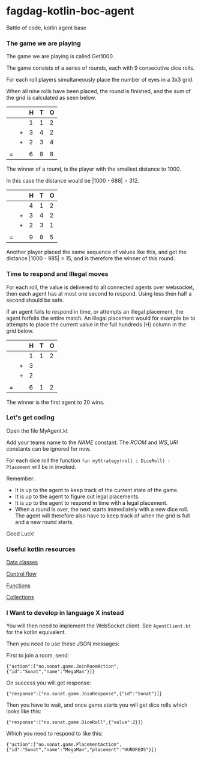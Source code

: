 # fagdag-kotlin-boc-agent
Battle of code, kotlin agent base

### The game we are playing

The game we are playing is called Get1000.

The game consists of a series of rounds, each with 9 consecutive dice rolls.

For each roll players simultaneously place the number of eyes in a 3x3 grid.

When all nine rolls have been placed, the round is finished, and the sum  of the grid is calculated
as seen below.


| |  | H | T | O |
|---|---|---|----|----| 
| |  |1 |1 |2| |
| | +| 3|4 |2| |
| | +| 2| 3| 4 |
| |  |   |  |  |
|=|  |  6| 8 | 8| |

The winner of a round, is the player with the smallest distance to 1000.

In this case the distance would be |1000 - 688| = 312.

| |  | H | T | O |
|---|---|---|----|----|
| |  |4 |1 |2| |
| | +| 3|4 |2| |
| | +| 2| 3| 1 |
| |  |   |  |  |
|=|  |  9| 8 | 5| |

Another player placed the same sequence of values like this, and got the distance |1000 - 985| = 15, and 
is therefore the winner of this round.


### Time to respond and Illegal moves

For each roll, the value is delivered to all connected agents over websocket, 
then each agent has at most one second to respond. Using less then half a second should be safe.

If an agent fails to respond in time, or attempts an illegal placement, the agent forfeits the entire match.
An illegal placement would for example be to attempts to place the current value in the full hundreds (H) column in the grid below. 

| |  | H | T | O |
|---|---|---|----|----|
| |  |1 |1 |2| |
| | +| 3| | | |
| | +| 2| |  |
| |  |   |  |  |
|=|  |  6| 1 | 2| | 

The winner is the first agent to 20 wins.


### Let's get coding
Open the file MyAgent.kt

Add your teams name to the _NAME_ constant.
The _ROOM_ and _WS_URI_ constants can be ignored for now.

For each dice roll the function ```fun myStrategy(roll : DiceRoll) : Placement``` will be in invoked.

Remember:

* It is up to the agent to keep track of the current state of the game.
* It is up to the agent to figure out legal placements.
* It is up to the agent to respond in time with a legal placement.
* When a round is over, the next starts immediately with a new dice roll. The agent will therefore also have to keep track of when the grid is full and a new round starts.

Good Luck!


### Useful kotlin resources
[Data classes](https://kotlinlang.org/docs/reference/data-classes.html)

[Control flow](https://kotlinlang.org/docs/reference/control-flow.html)

[Functions](https://kotlinlang.org/docs/reference/functions.html)

[Collections](https://kotlinlang.org/docs/reference/collections.html)


### I Want to develop in language X instead

You will then need to implement the WebSocket client.
See ```AgentClient.kt``` for the kotlin equivalent.

Then you need to use these JSON messages:

First to join a room, send:

```{"action":["no.sonat.game.JoinRoomAction",{"id":"Sonat","name":"MegaMan"}]}```

On success you will get response:

```{"response":["no.sonat.game.JoinResponse",{"id":"Sonat"}]}```


Then you have to wait, and once game starts you will get dice rolls which looks like this:

```{"response":["no.sonat.game.DiceRoll",{"value":2}]}```

Which you need to respond to like this:

```{"action":["no.sonat.game.PlacementAction",{"id":"Sonat","name":"MegaMan","placement":"HUNDREDS"}]}```

